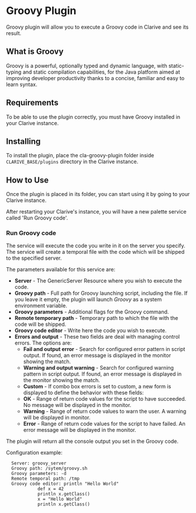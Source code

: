 # Groovy Plugin

Groovy plugin will allow you to execute a Groovy code in Clarive and see its result.

## What is Groovy

Groovy is a powerful, optionally typed and dynamic language, with static-typing and static compilation capabilities, for the Java platform aimed at improving developer productivity thanks to a concise, familiar and easy to learn syntax.

## Requirements

To be able to use the plugin correctly, you must have Groovy installed in your Clarive instance.

## Installing

To install the plugin, place the cla-groovy-plugin folder inside `CLARIVE_BASE/plugins`
directory in the Clarive instance.

## How to Use

Once the plugin is placed in its folder, you can start using it by going to your Clarive
instance.

After restarting your Clarive's instance, you will have a new palette service called 'Run Groovy code'.

### Run Groovy code

The service will execute the code you write in it on the server you specify.
The service will create a temporal file with the code which will be shipped to the specified server.

The parameters available for this service are:

- **Server** - The GenericServer Resource where you wish to execute the code.
- **Groovy path** - Full path for Groovy launching script, including the file. If you leave it empty, the plugin will
launch *Groovy* as a system environment variable.
- **Groovy parameters** - Additional flags for the Groovy command.
- **Remote temporary path** - Temporary path to which the file with the code will be shipped.
- **Groovy code editor** - Write here the code you wish to execute.
- **Errors and output** - These two fields are deal with managing control errors. The options are:
   - **Fail and output error** - Search for configured error pattern in script output. If found, an error message is
   displayed in the monitor showing the match.
   - **Warning and output warning** - Search for configured warning pattern in script output. If found, an error message
   is displayed in the monitor showing the match.
   - **Custom** - If combo box errors is set to custom, a new form is displayed to define the behavior with these
   fields:
   - **OK** - Range of return code values for the script to have succeeded. No message will be displayed in the monitor.
   - **Warning** - Range of return code values to warn the user. A warning will be displayed in monitor.
   - **Error** - Range of return code values for the script to have failed. An error message will be displayed in
   the monitor.

The plugin will return all the console output you set in the Groovy code.

Configuration example:

      Server: groovy_server
      Groovy path: /sytem/groovy.sh
      Groovy parameters: -d
      Remote temporal path: /tmp
      Groovy code editor: println "Hello World"
				def x = 42
				println x.getClass()
				x = "Hello World"
				println x.getClass()
